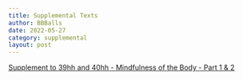 ```yaml
---
title: Supplemental Texts
author: BBBalls
date: 2022-05-27
category: supplemental
layout: post
---
```


[Supplement to 39hh and 40hh - Mindfulness of the Body - Part 1 & 2](/hillside_hermitage_archive/supplemental/Supplement_to_39hh_and_40hh-Mindfulness_of_the_Body-Part_1_&_2)
